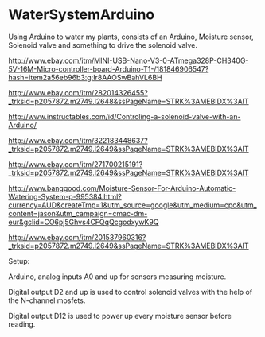 # WaterSystemArduino
Using Arduino to water my plants, consists of an Arduino, Moisture sensor, Solenoid valve and something to drive the solenoid valve.


http://www.ebay.com/itm/MINI-USB-Nano-V3-0-ATmega328P-CH340G-5V-16M-Micro-controller-board-Arduino-T1-/181846906547?hash=item2a56eb96b3:g:Ir8AAOSwBahVL6BH

http://www.ebay.com/itm/282014326455?_trksid=p2057872.m2749.l2648&ssPageName=STRK%3AMEBIDX%3AIT

http://www.instructables.com/id/Controling-a-solenoid-valve-with-an-Arduino/

http://www.ebay.com/itm/322183448637?_trksid=p2057872.m2749.l2649&ssPageName=STRK%3AMEBIDX%3AIT

http://www.ebay.com/itm/271700215191?_trksid=p2057872.m2749.l2649&ssPageName=STRK%3AMEBIDX%3AIT

http://www.banggood.com/Moisture-Sensor-For-Arduino-Automatic-Watering-System-p-995384.html?currency=AUD&createTmp=1&utm_source=google&utm_medium=cpc&utm_content=jason&utm_campaign=cmac-dm-eur&gclid=CO6pj5Ghvs4CFQqQcgodxywK9Q

http://www.ebay.com/itm/201537960316?_trksid=p2057872.m2749.l2649&ssPageName=STRK%3AMEBIDX%3AIT

Setup:

Arduino, analog inputs A0 and up for sensors measuring moisture.

Digital output D2 and up is used to control solenoid valves with the help of the N-channel mosfets.

Digital output D12 is used to power up every moisture sensor before reading.
